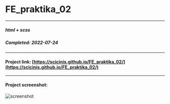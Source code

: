# FE_praktika_02

---

##### html + scss
##### Completed: 2022-07-24

---

#### Project link: [https://scicinis.github.io/FE_praktika_02/](https://scicinis.github.io/FE_praktika_02/)

---

#### Project screenshot:
![screenshot](https://user-images.githubusercontent.com/107551364/180639700-a3235ebe-8c0b-4272-b5f6-835a4827a0c9.png)
